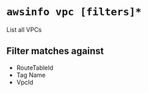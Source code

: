 # `awsinfo vpc [filters]*`

List all VPCs

## Filter matches against

* RouteTableId
* Tag Name
* VpcId